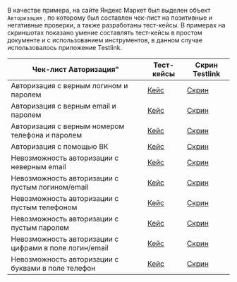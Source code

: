 В качестве примера, на сайте Яндекс Маркет был выделен объект `Авторизация` , по которому был составлен чек-лист на позитивные и негативные проверки, а также разработаны тест-кейсы. 
В примерах на скриншотах показано умение составлять тест-кейсы в простом документе и с использованием инструментов, в данном случае использовалось приложение Testlink.

|Чек-лист Авторизация"                        |Тест-кейсы    |Скрин Testlink|
|------------------------                     |-------  |----- |
|Авторизация с верным логином и паролем |[Кейс](https://mega.nz/file/Ej5xmCIK#DDZXPjW1NNR3bZ1q7FDBWNCEu2ELTQIAWT9t3B8XYls)|[Скрин](https://mega.nz/file/5yxyUaaQ#m-AVRb1Wh2kMpBJHwMqYqFgT4jxoBmJak5R_Xt24sLk)
|Авторизация с верным email и паролем|[Кейс](https://mega.nz/file/4v4S0IgL#Vm3gLnAGbCySfknIPLZn9h6s8Kc_-wbp8lxgDQIcsHU)|[Скрин](https://mega.nz/file/omJzRBRC#_Y1qLxALTVEY72mePuOub3wo5CTL2suMChBGvlioJho)
|Авторизация с верным номером телефона и паролем|[Кейс](https://mega.nz/file/pzYklZIB#BIIDKgy1jfKU6BO8rknU0tgkbvfnDLw0lE6dT0begr8)|[Скрин](https://mega.nz/file/syISjAjY#09hmZGUo6ASyIpyqiYHnm7amt7Qs8bXvpqjgXKQaEb4)
|Авторизация с помощью ВК|[Кейс](https://mega.nz/file/oqJCSAhL#A1Yb2_R7w-KGM2VUWyCP0klhPY0dwmjNa3VhbqN10Ss)|[Скрин](https://mega.nz/file/JrADFaBJ#Jr8vOGUSOE9twxwYX8-mXUneBxbVeImVip3sAfjPvCE)
|Невозможность авторизации с неверным email|[Кейс](https://mega.nz/file/kipExCYb#dEGasxso-wXTaSaEzbSU84ZqVWMc9muUJUDWBeGjk_Q)|[Скрин](https://mega.nz/file/Vz4FxKAQ#VX05Eb9GWxnylznG81gExj5nPE-G96neO_cghYLiP5g)
|Невозможность авторизации с пустым логином/email|[Кейс](https://mega.nz/file/w3ZU3YJA#2xnh9fU3DNotUuiZqpgAmvKCK_KvBRfJLaEqompxH3g)|[Скрин](https://mega.nz/file/Znox3JyZ#jI84MUdPFg3cW8iO92FixGKJOTKcjT3vfSySsK5MByU)
|Невозможность авторизации с пустым телефоном|[Кейс](https://mega.nz/file/h6R0QAST#daUdIqC9oaVgKXH9p1O86gDoqpdYhcT48o3TjPkunx4)|[Скрин](https://mega.nz/file/Ruw2ULAa#buKw-IEiLBv4YRHyJwCkFLsz33gO8fR5U9x3Wm8lU7Q)
|Невозможность авторизации с пустым паролем|[Кейс](https://mega.nz/file/kqICxSbD#vgqhU57qXhiEiuYhoo8UDX6bI7hsvc5hYmvkfurLgSM)|[Скрин](https://mega.nz/file/RqRVDQgQ#BpBnLdV1cVfA6qZerFqtMU37S7CMhgJTYMCFnI7TfTo)
|Невозможность авторизации с цифрами в поле логин/email|[Кейс](https://mega.nz/file/kqICxSbD#vgqhU57qXhiEiuYhoo8UDX6bI7hsvc5hYmvkfurLgSM)|[Скрин](https://mega.nz/file/o74BlL6R#2tiq-mLKyOCJm963H4xlgm0-RutpdKHI27IYwaA0_DY)
|Невозможность авторизации с буквами в поле телефон|[Кейс](https://mega.nz/file/JnQljBhC#dQLgsDRG2ik61Yi5UaiUNb2gaYkYVlhtogbJM_cpvL0)|[Скрин](https://mega.nz/file/8jIxUa4S#0JIKilrobcGS-F8ojlDXLHtcPZrmvHmPjkJ6IPKfmU8)